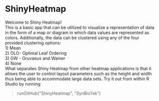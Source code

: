 # ShinyHeatmap
Welcome to Shiny Heatmap!  
This is a basic app that can be utilized to visualize a representation of data in the form of a map or diagram in which data values are represented as colors. Additionally, the data can be clustered using any of the four provided clustering options:   
              1)	Mean  
              2)	OLO- Optimal Leaf Ordering  
              3)	GW - Gruvaeus and Wainer  
              4)	None  
What separates Shiny Heatmap from other heatmap applications is that it allows the user to control 
layout parameters such as the height and width thus being able to accommodate large data sets.
Try it out from within R Studio by running 
> runGitHub("ShinyHeatmap", "SynBioTek")
